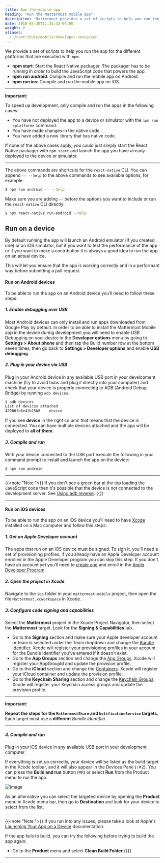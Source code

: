 ```yaml
---
title: Run the mobile app
heading: "Run the Mattermost mobile app"
description: "Mattermost provides a set of scripts to help you run the app for different platforms. Learn about them here."
date: 2018-05-20T11:35:32-04:00
weight: 2
aliases:
  - /contribute/mobile/developer-setup/run
---
```


We provide a set of scripts to help you run the app for the different platforms that are executed with `npm`:

* **npm start**: Start the React Native packager. The packager has to be running in order to build the JavaScript code that powers the app.
* **npm run android**: Compile and run the mobile app on Android.
* **npm run ios**: Compile and run the mobile app on iOS.

---
**Important:**

To speed up development, only compile and run the apps in the following cases:
- You have not deployed the app to a device or simulator with the `npm run <platform>` command.
- You have made changes in the native code.
- You have added a new library that has native code.

If none of the above cases apply, you could just simply start the React Native packager with `npm start` and launch the app you have already deployed to the device or simulator.

---

The above commands are shortcuts for the `react-native` CLI.  You can append `-- --help` to the above commands to see available options, for example:

```sh
$ npm run android -- --help
```

Make sure you are adding `--` before the options you want to include or run the `react-native` CLI directly:

```sh
$ npx react-native run-android --help
```

## Run on a device

By default running the app will launch an Android emulator (if you created one) or an iOS simulator, but if you want to test the performance of the app or if you want to make a contribution it is always a good idea to run the app on an actual device.

This will let you ensure that the app is working correctly and in a performant way before submitting a pull request.

#### Run on Android devices

To be able to run the app on an Android device you'll need to follow these steps:

##### 1. Enable debugging over USB

Most Android devices can only install and run apps downloaded from Google Play by default. In order to be able to install the Mattermost Mobile app in the device during development you will need to enable USB Debugging on your device in the **Developer options** menu by going to **Settings > About phone** and then tap the Build number row at the bottom seven times, then go back to **Settings > Developer options** and enable **USB debugging**.

##### 2. Plug in your device via USB

Plug in your Android device in any available USB port in your development machine (try to avoid hubs and plug it directly into your computer) and check that your device is properly connecting to ADB (Android Debug Bridge) by running `adb devices`.

```sh
$ adb devices
List of devices attached
42006fb3e4fb25b8    device
```

If you see **device** in the right column that means that the device is connected. You can have multiple devices attached and the app will be deployed to **all of them**.

##### 3. Compile and run

With your device connected to the USB port execute the following in your command prompt to install and launch the app on the device:

```sh
$ npm run android
```

---
{{<note "Note:">}}
If you don't see a green bar at the top loading the JavaScript code then it's possible that the device is not connected to the development server. See [Using adb reverse](http://reactnative.dev/docs/running-on-device.html#method-1-using-adb-reverse-recommended).
{{</note>}}

---

#### Run on iOS devices

To be able to run the app on an iOS device you'll need to have [Xcode](https://developer.apple.com/xcode/) installed on a Mac computer and follow this steps:

##### 1. Get an Apple Developer account

The apps that run on an iOS device must be signed. To sign it, you'll need a set of provisioning profiles. If you already have an Apple Developer account enrolled in the Apple Developer program you can skip this step. If you don't have an account yet you'll need to [create one](https://appleid.apple.com/account?appId=632&returnUrl=https%3A%2F%2Fdeveloper.apple.com%2Faccount%2F#!&page=create) and enroll in the [Apple Developer Program](https://developer.apple.com/programs/).

##### 2. Open the project in Xcode

Navigate to the `ios` folder in your `mattermost-mobile` project, then open the file `Mattermost.xcworkspace` in Xcode.

##### 3. Configure code signing and capabilities

Select the **Mattermost** project in the Xcode Project Navigator, then select the **Mattermost** target. Look for the **Signing & Capabilities** tab.

* Go to the **Signing** section and make sure your Apple developer account or team is selected under the Team dropdown and change the [Bundle Identifier](https://developer.apple.com/documentation/appstoreconnectapi/bundle_ids). Xcode will register your provisioning profiles in your account for the Bundle Identifier you've entered if it doesn't exist.
* Go to the **App Groups** section and change the [App Groups](https://developer.apple.com/documentation/bundleresources/entitlements/com_apple_security_application-groups?language=objc). Xcode will register your AppGroupId and update the provision profile.
* Go to the **iCloud** section and change the [Containers](https://developer.apple.com/documentation/bundleresources/entitlements/com_apple_developer_icloud-container-identifiers?language=objc). Xcode will register your iCloud container and update the provision profile.
* Go to the **Keychain Sharing** section and change the [Keychain Groups](https://developer.apple.com/documentation/bundleresources/entitlements/keychain-access-groups?language=objc). Xcode will register your Keychain access groups and update the provision profile.

---
**Important:**

**Repeat the steps for the `MattermostShare` and `NotificationService` targets.** Each target must use a **different** *Bundle Identifier*.

---

##### 4. Compile and run

Plug in your iOS device in any available USB port in your development computer.

If everything is set up correctly, your device will be listed as the build target in the Xcode toolbar, and it will also appear in the Devices Pane (<kbd><kbd>⇧</kbd><kbd>⌘</kbd><kbd>2</kbd></kbd>). You can press the **Build and run** button (<kbd><kbd>⌘</kbd><kbd>R</kbd></kbd>) or select **Run** from the Product menu to run the app.

![image](/img/mobile/running_ios.png)

As an alternative you can select the targeted device by opening the **Product** menu in Xcode menu bar, then go to **Destination** and look for your device to select from the list.

---
{{<note "Note:">}}
If you run into any issues, please take a look at Apple's [Launching Your App on a Device](https://developer.apple.com/library/content/documentation/IDEs/Conceptual/AppDistributionGuide/LaunchingYourApponDevices/LaunchingYourApponDevices.html#//apple_ref/doc/uid/TP40012582-CH27-SW4) documentation.

If the app fails to build, you can try the following before trying to build the app again:

- Go to the **Product** menu and select **Clean Build Folder**
{{</note>}}

---
